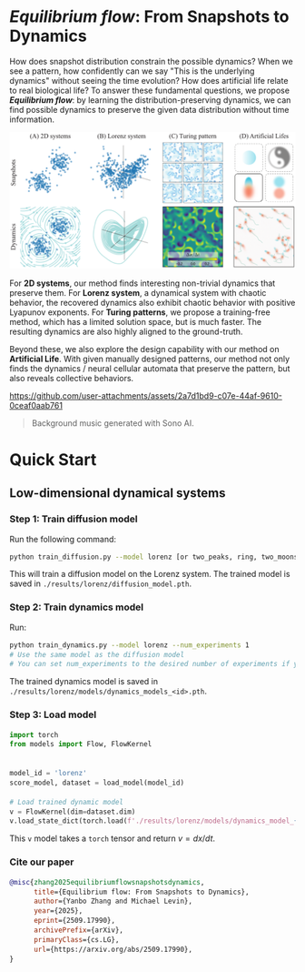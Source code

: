 # *Equilibrium flow*: From Snapshots to Dynamics

How does snapshot distribution constrain the possible dynamics? When we see a pattern, how confidently can we say "This is the underlying dynamics" without seeing the time evolution? How does artificial life relate to real biological life? To answer these fundamental questions, we propose ***Equilibrium flow***: by learning the distribution-preserving dynamics, we can find possible dynamics to preserve the given data distribution without time information.

![cover](./media/cover.png)

For **2D systems**, our method finds interesting non-trivial dynamics that preserve them.
For **Lorenz system**, a dynamical system with chaotic behavior, the recovered dynamics also exhibit chaotic behavior with positive Lyapunov exponents. For **Turing patterns**, we propose a training-free method, which has a limited solution space, but is much faster. The resulting dynamics are also highly aligned to the ground-truth.

Beyond these, we also explore the design capability with our method on **Artificial Life**. With given manually designed patterns, our method not only finds the dynamics / neural cellular automata that preserve the pattern, but also reveals collective behaviors.


https://github.com/user-attachments/assets/2a7d1bd9-c07e-44af-9610-0ceaf0aab761

> Background music generated with Sono AI.


# Quick Start

## Low-dimensional dynamical systems

### Step 1: Train diffusion model

Run the following command:

```bash
python train_diffusion.py --model lorenz [or two_peaks, ring, two_moons]
```

This will train a diffusion model on the Lorenz system. The trained model is saved in `./results/lorenz/diffusion_model.pth`.

### Step 2: Train dynamics model

Run:

```bash
python train_dynamics.py --model lorenz --num_experiments 1
# Use the same model as the diffusion model
# You can set num_experiments to the desired number of experiments if you want multiple results
```

The trained dynamics model is saved in `./results/lorenz/models/dynamics_models_<id>.pth`.

### Step 3: Load model

```python
import torch
from models import Flow, FlowKernel


model_id = 'lorenz'
score_model, dataset = load_model(model_id)

# Load trained dynamic model
v = FlowKernel(dim=dataset.dim)
v.load_state_dict(torch.load(f'./results/lorenz/models/dynamics_model_{model_id}.pth'))
```

This `v` model takes a `torch` tensor and return $v=dx/dt$.

### Cite our paper

```bibtex
@misc{zhang2025equilibriumflowsnapshotsdynamics,
      title={Equilibrium flow: From Snapshots to Dynamics}, 
      author={Yanbo Zhang and Michael Levin},
      year={2025},
      eprint={2509.17990},
      archivePrefix={arXiv},
      primaryClass={cs.LG},
      url={https://arxiv.org/abs/2509.17990}, 
}
```